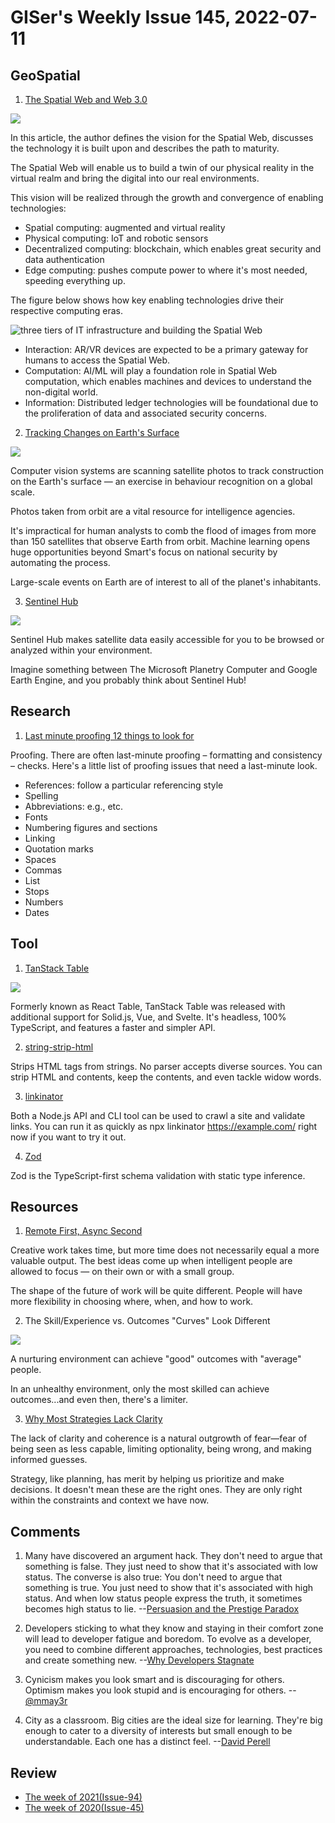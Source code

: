 # GISer's Weekly Issue 145, 2022-07-11

## GeoSpatial

1. [The Spatial Web and Web 3.0](https://www.immersivelearning.news/2020/08/14/the-spatial-web-and-web-3-0/)

![](https://www2.deloitte.com/content/dam/insights/us/articles/6645_Spatial-web-strategy/Figures/6645_Fig1.jpg)

In this article, the author defines the vision for the Spatial Web, discusses the technology it is built upon and describes the path to maturity.

The Spatial Web will enable us to build a twin of our physical reality in the virtual realm and bring the digital into our real environments.

This vision will be realized through the growth and convergence of enabling technologies:

- Spatial computing: augmented and virtual reality
- Physical computing: IoT and robotic sensors
- Decentralized computing: blockchain, which enables great security and data authentication
- Edge computing: pushes compute power to where it's most needed, speeding everything up.

The figure below shows how key enabling technologies drive their respective computing eras.

![three tiers of IT infrastructure and building the Spatial Web](https://www2.deloitte.com/content/dam/insights/us/articles/6645_Spatial-web-strategy/Figures/6645_Fig2.jpg)

- Interaction: AR/VR devices are expected to be a primary gateway for humans to access the Spatial Web.
- Computation: AI/ML will play a foundation role in Spatial Web computation, which enables machines and devices to understand the non-digital world.
- Information: Distributed ledger technologies will be foundational due to the proliferation of data and associated security concerns.

2. [Tracking Changes on Earth's Surface](https://read.deeplearning.ai/the-batch/issue-152/)

![](https://info.deeplearning.ai/hs-fs/hubfs/SMART.gif?upscale=true&width=1200&upscale=true&name=SMART.gif)

Computer vision systems are scanning satellite photos to track construction on the Earth's surface — an exercise in behaviour recognition on a global scale.

Photos taken from orbit are a vital resource for intelligence agencies.

It's impractical for human analysts to comb the flood of images from more than 150 satellites that observe Earth from orbit. Machine learning opens huge opportunities beyond Smart's focus on national security by automating the process.

Large-scale events on Earth are of interest to all of the planet's inhabitants.

3. [Sentinel Hub](https://mapscaping.com/podcast/sentinel-hub/)

![](https://www.sentinel-hub.com/img/wrapper-img.png)

Sentinel Hub makes satellite data easily accessible for you to be browsed or analyzed within your environment.

Imagine something between The Microsoft Planetry Computer and Google Earth Engine, and you probably think about Sentinel Hub!

## Research

1. [Last minute proofing 12 things to look for](https://patthomson.net/2022/06/27/last-minute-proofing-12-things-to-look-for/)

Proofing. There are often last-minute proofing – formatting and consistency – checks. Here's a little list of proofing issues that need a last-minute look.

- References: follow a particular referencing style
- Spelling
- Abbreviations: e.g., etc.
- Fonts
- Numbering figures and sections
- Linking
- Quotation marks
- Spaces
- Commas
- List
- Stops
- Numbers
- Dates

## Tool

1. [TanStack Table](https://github.com/tanstack/table)

![](https://github.com/tanstack/table/raw/main/media/repo-header.png)

Formerly known as React Table, TanStack Table was released with additional support for Solid.js, Vue, and Svelte. It's headless, 100% TypeScript, and features a faster and simpler API.

2. [string-strip-html](https://github.com/codsen/codsen/tree/main/packages/string-strip-html)

Strips HTML tags from strings. No parser accepts diverse sources. You can strip HTML and contents, keep the contents, and even tackle widow words.

3. [linkinator](https://github.com/JustinBeckwith/linkinator)

Both a Node.js API and CLI tool can be used to crawl a site and validate links. You can run it as quickly as npx linkinator https://example.com/ right now if you want to try it out.

4. [Zod](https://github.com/colinhacks/zod)

Zod is the TypeScript-first schema validation with static type inference.

## Resources

1. [Remote First, Async Second](https://www.linkedin.com/pulse/remote-first-async-second-dror-poleg/)

Creative work takes time, but more time does not necessarily equal a more valuable output. The best ideas come up when intelligent people are allowed to focus — on their own or with a small group.

The shape of the future of work will be quite different. People will have more flexibility in choosing where, when, and how to work.

2. The Skill/Experience vs. Outcomes "Curves" Look Different

![](https://pbs.twimg.com/media/FVt7KQNVsAASc6w?format=jpg&name=small)

A nurturing environment can achieve "good" outcomes with "average" people.

In an unhealthy environment, only the most skilled can achieve outcomes...and even then, there's a limiter.

3. [Why Most Strategies Lack Clarity](https://cutlefish.substack.com/p/tbm-27b52-why-most-strategies-lack)

The lack of clarity and coherence is a natural outgrowth of fear—fear of being seen as less capable, limiting optionality, being wrong, and making informed guesses.

Strategy, like planning, has merit by helping us prioritize and make decisions. It doesn't mean these are the right ones. They are only right within the constraints and context we have now.

## Comments

1. Many have discovered an argument hack. They don't need to argue that something is false. They just need to show that it's associated with low status. The converse is also true: You don't need to argue that something is true. You just need to show that it's associated with high status. And when low status people express the truth, it sometimes becomes high status to lie.
   --[Persuasion and the Prestige Paradox](https://quillette.com/2021/04/03/persuasion-and-the-prestige-paradox-are-high-status-people-more-likely-to-lie/)

2. Developers sticking to what they know and staying in their comfort zone will lead to developer fatigue and boredom. To evolve as a developer, you need to combine different approaches, technologies, best practices and create something new.
   --[Why Developers Stagnate](https://blog.devgenius.io/why-developers-stagnate-77d9bfc5c91e)

3. Cynicism makes you look smart and is discouraging for others. Optimism makes you look stupid and is encouraging for others.
   --[@mmay3r](https://twitter.com/mmay3r/status/1538237213992857601)

4. City as a classroom. Big cities are the ideal size for learning. They're big enough to cater to a diversity of interests but small enough to be understandable. Each one has a distinct feel.
   --[David Perell](https://ckarchive.com/b/wvu2hgh557kqd)

## Review

- [The week of 2021(Issue-94)](https://github.com/lkcozy/weekly/blob/master/docs/2021/issue-94.md)
- [The week of 2020(Issue-45)](https://github.com/lkcozy/weekly/blob/master/docs/2020/issue-45.md)
